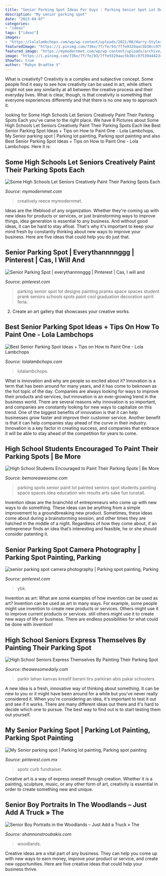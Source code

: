 ```yaml
---
title: "Senior Parking Spot Ideas For Guys : Parking Senior Spot Lot Designs Painting Pranks Space Spaces Student Prank Seniors Schools Spots Paint Cool Graduation Decoration Spirit Feria"
description: "My senior parking spot"
date: "2023-04-07"
categories:
- "ideas"
tags: ["ideas"]
images:
- "https://lolalambchops.com/wp/wp-content/uploads/2021/08/Harry-Styles-Senior-Parking-Spot-scaled.jpg"
featuredImage: "https://i.pinimg.com/736x/7f/fe/93/7ffe9329aac5b38cc97539444234a196--parking-spot-painting-ideas-senior-parking-spot.jpg"
featured_image: "https://mymodernmet.com/wp/wp-content/uploads/archive/uXQ1rhVcPY6BlaXw5SDV_PaintedParkingSpots7.jpg"
image: "https://i.pinimg.com/736x/7f/fe/93/7ffe9329aac5b38cc97539444234a196--parking-spot-painting-ideas-senior-parking-spot.jpg"
ShowToc: true
author: "Robyn Bradtke V"
---
```



What is creativity?
Creativity is a complex and subjective concept. Some people find it easy to see how creativity can be used in art, while others might not see any similarity at all between the creative process and their everyday lives. What is clear, though, is that creativity is something that everyone experiences differently and that there is no one way to approach it.

	

		
looking for Some High Schools Let Seniors Creatively Paint Their Parking Spots Each you've came to the right place. We have 8 Pictures about Some High Schools Let Seniors Creatively Paint Their Parking Spots Each like Best Senior Parking Spot Ideas + Tips on How to Paint One - Lola Lambchops, My Senior parking spot | Parking lot painting, Parking spot painting and also Best Senior Parking Spot Ideas + Tips on How to Paint One - Lola Lambchops. Here it is:
		
    
## Some High Schools Let Seniors Creatively Paint Their Parking Spots Each

<img loading=lazy src="https://mymodernmet.com/wp/wp-content/uploads/archive/uXQ1rhVcPY6BlaXw5SDV_PaintedParkingSpots7.jpg" onerror="this.onerror=null;this.src='https://tse1.mm.bing.net/th?id=OIP.AlxFhfbiQCVb5j4OCJy8sgHaJ3&amp;pid=15.1';" alt="Some High Schools Let Seniors Creatively Paint Their Parking Spots Each">

_Source: mymodernmet.com_

>creatively reece mymodernmet. 

	

Ideas are the lifeblood of any organization. Whether they're coming up with new ideas for products or services, or just brainstorming ways to improve things, idea generation is essential to any business. And without good ideas, it can be hard to stay afloat. That's why it's important to keep your mind fresh by constantly thinking about new ways to improve your business. Here are five ideas that could help you do just that.

    
## Senior Parking Spot | Everythannnnggg | Pinterest | Cas, I Will And

<img loading=lazy src="https://s-media-cache-ak0.pinimg.com/736x/f5/8a/49/f58a494d79a053afb16a0df8f515a4f0.jpg" onerror="this.onerror=null;this.src='https://tse4.mm.bing.net/th?id=OIP.cdlNfFn4uZi34cuhM-F3bgHaJ7&amp;pid=15.1';" alt="Senior Parking Spot | everythannnnggg | Pinterest | Cas, I will and">

_Source: pinterest.com_

>parking senior spot lot designs painting pranks space spaces student prank seniors schools spots paint cool graduation decoration spirit feria. 

	

2. Create an art gallery that showcases your creative works.

    
## Best Senior Parking Spot Ideas + Tips On How To Paint One - Lola Lambchops

<img loading=lazy src="https://lolalambchops.com/wp/wp-content/uploads/2021/08/Harry-Styles-Senior-Parking-Spot-scaled.jpg" onerror="this.onerror=null;this.src='https://tse3.mm.bing.net/th?id=OIP.W7edy-tybXHLPTWxzW6FiwHaJj&amp;pid=15.1';" alt="Best Senior Parking Spot Ideas + Tips on How to Paint One - Lola Lambchops">

_Source: lolalambchops.com_

>lolalambchops. 

	

What is innovation and why are people so excited about it?
Innovation is a term that has been around for many years, and it has come to beknown as the hot topic of the day. Companies are always looking for ways to improve their products and services, but innovation is an ever-growing trend in the business world. There are several reasons why innovation is so important, and companies are constantly looking for new ways to capitalize on this trend. One of the biggest benefits of innovation is that it can help businesses grow faster and improve their customer service. Another benefit is that it can help companies stay ahead of the curve in their industry. Innovation is a key factor in creating success, and companies that embrace it will be able to stay ahead of the competition for years to come.

    
## High School Students Encouraged To Paint Their Parking Spots | Be More

<img loading=lazy src="https://www.bemoreawesome.com/wp-content/uploads/2016/08/0048-111f78844178bf900bdc11ff12f7b2ad.jpg" onerror="this.onerror=null;this.src='https://tse3.mm.bing.net/th?id=OIP.UxRp_hT7g3GnFhhxjYHxDQHaFT&amp;pid=15.1';" alt="High School Students Encouraged to Paint Their Parking Spots | Be More">

_Source: bemoreawesome.com_

>parking spots senior paint lot painted seniors spot students painting space spaces idea education win results arts sake fun tunstall. 

	

Invention ideas are the brainchild of entrepreneurs who come up with new ways to do something. These ideas can be anything from a simple improvement to a groundbreaking new product. Sometimes, these ideas come about during a brainstorming session, and other times they are hatched in the middle of a night. Regardless of how they come about, if an entrepreneur finds an idea that’s interesting and feasible, he or she should consider patenting it.

    
## Senior Parking Spot Camera Photography | Parking Spot Painting, Parking

<img loading=lazy src="https://i.pinimg.com/originals/fe/c2/2c/fec22c2fdc0fd0e05a9c674cd8ae578f.jpg" onerror="this.onerror=null;this.src='https://tse1.mm.bing.net/th?id=OIP.SHmQCcracCFObvJuBZBoNAHaJ4&amp;pid=15.1';" alt="senior parking spot camera photography | Parking spot painting, Parking">

_Source: pinterest.com_

>ybk. 

	

Invention as art: What are some examples of how invention can be used as art?
Invention can be used as art in many ways. For example, some people might use invention to create new products or services. Others might use it to improve current products or services. still others might use it to create new ways of life or business. There are endless possibilities for what could be done with invention!

    
## High School Seniors Express Themselves By Painting Their Parking Spot

<img loading=lazy src="https://theawesomedaily.com/wp-content/uploads/2016/08/parking-spot-art-by-seniors-16-1.jpg" onerror="this.onerror=null;this.src='https://tse1.mm.bing.net/th?id=OIP.TrRBfbqbm4LQF7h7tY73JAHaHa&amp;pid=15.1';" alt="High School Seniors Express Themselves By Painting Their Parking Spot">

_Source: theawesomedaily.com_

>parkir lahan kanvas kreatif berani tiru parkiran abis pakai schoolers. 

	

A new idea is a fresh, innovative way of thinking about something. It can be new to you or it might have been around for a while but you've never really considered it. When you're considering an idea, it's important to test it out and see if it works. There are many different ideas out there and it's hard to decide which one to pursue. The best way to find out is to start testing them out yourself.

    
## My Senior Parking Spot | Parking Lot Painting, Parking Spot Painting

<img loading=lazy src="https://i.pinimg.com/736x/7f/fe/93/7ffe9329aac5b38cc97539444234a196--parking-spot-painting-ideas-senior-parking-spot.jpg" onerror="this.onerror=null;this.src='https://tse2.mm.bing.net/th?id=OIP.xPFMBGH7EeN3fO1xsXbMgAHaJ3&amp;pid=15.1';" alt="My Senior parking spot | Parking lot painting, Parking spot painting">

_Source: pinterest.com.mx_

>spots curb fundraiser. 

	

Creative art is a way of express oneself through creation. Whether it is a painting, sculpture, music, or any other form of art, creativity is essential in order to create something new and unique.

    
## Senior Boy Portraits In The Woodlands – Just Add A Truck » The

<img loading=lazy src="https://www.shannonstroubakis.com/wp-content/uploads/2015/05/GRANT-07.jpg" onerror="this.onerror=null;this.src='https://tse3.mm.bing.net/th?id=OIP.d5kqAV1f_V12ZeCzWhPUsQHaE8&amp;pid=15.1';" alt="Senior Boy Portraits in the Woodlands – Just Add a Truck » The">

_Source: shannonstroubakis.com_

>woodlands. 

	

Creative ideas are a vital part of any business. They can help you come up with new ways to earn money, improve your product or service, and create new opportunities. Here are five creative ideas that could help your business thrive.

